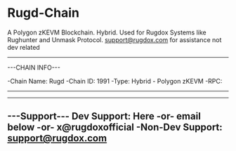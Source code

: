 # Rugd-Chain
A Polygon zKEVM Blockchain.  Hybrid.  Used for Rugdox Systems like Rughunter and Unmask Protocol. support@rugdox.com for assistance not dev related

----------------------------
---CHAIN INFO---

-Chain Name:  Rugd
-Chain ID: 1991
-Type: Hybrid - Polygon zKEVM
-RPC:

----------------------------



------------------------------------
---Support---
Dev Support: Here -or- email below -or- x@rugdoxofficial
-Non-Dev Support:  support@rugdox.com
-------------------------------------

